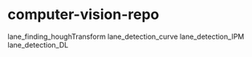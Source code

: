 # computer-vision-repo
lane_finding_houghTransform
lane_detection_curve
lane_detection_IPM
lane_detection_DL